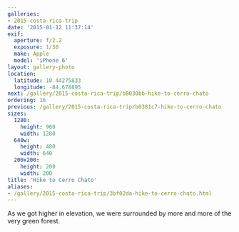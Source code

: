 ```yaml
---
galleries:
- 2015-costa-rica-trip
date: '2015-01-12 11:37:14'
exif:
  aperture: f/2.2
  exposure: 1/30
  make: Apple
  model: 'iPhone 6'
layout: gallery-photo
location:
  latitude: 10.44275833
  longitude: -84.678895
next: /gallery/2015-costa-rica-trip/b8030bb-hike-to-cerro-chato
ordering: 16
previous: /gallery/2015-costa-rica-trip/b0381c7-hike-to-cerro-chato
sizes:
  1280:
    height: 960
    width: 1280
  640w:
    height: 480
    width: 640
  200x200:
    height: 200
    width: 200
title: 'Hike to Cerro Chato'
aliases:
- /gallery/2015-costa-rica-trip/3bf02da-hike-to-cerro-chato.html
---
```


As we got higher in elevation, we were surrounded by more and more of the very green forest.
